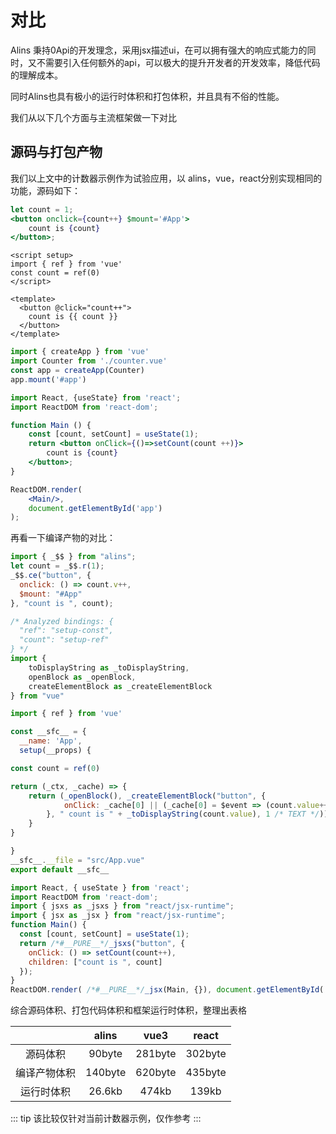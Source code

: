 # 对比

Alins 秉持0Api的开发理念，采用jsx描述ui，在可以拥有强大的响应式能力的同时，又不需要引入任何额外的api，可以极大的提升开发者的开发效率，降低代码的理解成本。

同时Alins也具有极小的运行时体积和打包体积，并且具有不俗的性能。

我们从以下几个方面与主流框架做一下对比

## 源码与打包产物

我们以上文中的计数器示例作为试验应用，以 alins，vue，react分别实现相同的功能，源码如下：

<CodeCompare/>

```jsx
let count = 1;
<button onclick={count++} $mount='#App'>
    count is {count}
</button>;
```

<div>

  ```vue
  <script setup>
  import { ref } from 'vue'
  const count = ref(0)
  </script>

  <template>
    <button @click="count++">
      count is {{ count }}
    </button>
  </template>
  ```

  ```js
  import { createApp } from 'vue'
  import Counter from './counter.vue'
  const app = createApp(Counter)
  app.mount('#app')
  ```

</div>

```jsx
import React, {useState} from 'react';
import ReactDOM from 'react-dom';

function Main () {
    const [count, setCount] = useState(1);
    return <button onClick={()=>setCount(count ++)}>
        count is {count}
    </button>;
}

ReactDOM.render(
    <Main/>,
    document.getElementById('app')
);
```


再看一下编译产物的对比：

<CodeCompare/>

```js
import { _$$ } from "alins";
let count = _$$.r(1);
_$$.ce("button", {
  onclick: () => count.v++,
  $mount: "#App"
}, "count is ", count);
```


```js
/* Analyzed bindings: {
  "ref": "setup-const",
  "count": "setup-ref"
} */
import { 
    toDisplayString as _toDisplayString, 
    openBlock as _openBlock, 
    createElementBlock as _createElementBlock 
} from "vue"

import { ref } from 'vue'

const __sfc__ = {
  __name: 'App',
  setup(__props) {

const count = ref(0)

return (_ctx, _cache) => {
    return (_openBlock(), _createElementBlock("button", {
            onClick: _cache[0] || (_cache[0] = $event => (count.value++))
        }, " count is " + _toDisplayString(count.value), 1 /* TEXT */))
    }
}

}
__sfc__.__file = "src/App.vue"
export default __sfc__
```

```js
import React, { useState } from 'react';
import ReactDOM from 'react-dom';
import { jsxs as _jsxs } from "react/jsx-runtime";
import { jsx as _jsx } from "react/jsx-runtime";
function Main() {
  const [count, setCount] = useState(1);
  return /*#__PURE__*/_jsxs("button", {
    onClick: () => setCount(count++),
    children: ["count is ", count]
  });
}
ReactDOM.render( /*#__PURE__*/_jsx(Main, {}), document.getElementById('app'));
```

综合源码体积、打包代码体积和框架运行时体积，整理出表格

|       |      alins      |  vue3 | react |
| :----: | :----: | :----: | :----: | 
| 源码体积     | 90byte | 281byte | 302byte |
| 编译产物体积  | 140byte | 620byte | 435byte |
| 运行时体积   |   26.6kb    | 474kb | 139kb |

::: tip
该比较仅针对当前计数器示例，仅作参考
:::